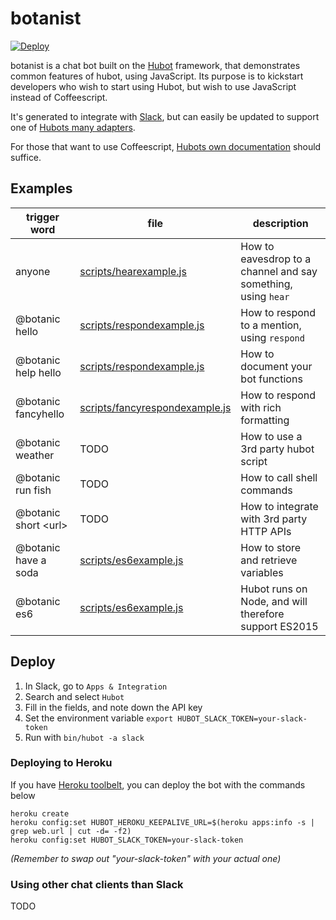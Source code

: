 # botanist

[![Deploy](https://www.herokucdn.com/deploy/button.svg)](https://heroku.com/deploy)

botanist is a chat bot built on the [Hubot](https://hubot.github.com/) framework,
that demonstrates common features of hubot, using JavaScript. Its purpose is to
kickstart developers who wish to start using Hubot, but wish to use JavaScript
instead of Coffeescript.

It's generated to integrate with [Slack](https://www.slack.com/), but can easily
be updated to support one of [Hubots many adapters](https://hubot.github.com/docs/adapters/).

For those that want to use Coffeescript, [Hubots own documentation](https://hubot.github.com/docs/) should suffice.

## Examples

| trigger word | file | description |
| ------------ | ---- | ----------- |
| anyone | [scripts/hearexample.js](https://github.com/tomfa/botanist/blob/master/scripts/hearexample.js) | How to eavesdrop to a channel and say something, using ```hear``` |
| @botanic hello | [scripts/respondexample.js](https://github.com/tomfa/botanist/blob/master/scripts/respondexample.js) | How to respond to a mention, using ```respond``` |
| @botanic help hello | [scripts/respondexample.js](https://github.com/tomfa/botanist/blob/master/scripts/respondexample.js) | How to document your bot functions |
| @botanic fancyhello | [scripts/fancyrespondexample.js](https://github.com/tomfa/botanist/blob/master/scripts/fancyrespondexample.js) | How to respond with rich formatting |
| @botanic weather | TODO | How to use a 3rd party hubot script |
| @botanic run fish | TODO | How to call shell commands |
| @botanic short \<url\> | TODO | How to integrate with 3rd party HTTP APIs |
| @botanic have a soda | [scripts/es6example.js](https://github.com/tomfa/botanist/blob/master/scripts/variablesexample.js) | How to store and retrieve variables |
| @botanic es6 | [scripts/es6example.js](https://github.com/tomfa/botanist/blob/master/scripts/es6example.js) | Hubot runs on Node, and will therefore support ES2015 |

## Deploy

1. In Slack, go to ```Apps & Integration```
2. Search and select ```Hubot```
3. Fill in the fields, and note down the API key
4. Set the environment variable ```export HUBOT_SLACK_TOKEN=your-slack-token```
5. Run with ```bin/hubot -a slack```

### Deploying to Heroku
If you have [Heroku toolbelt](https://devcenter.heroku.com/articles/heroku-cli), you can deploy the bot with the commands below
```
heroku create
heroku config:set HUBOT_HEROKU_KEEPALIVE_URL=$(heroku apps:info -s | grep web.url | cut -d= -f2)
heroku config:set HUBOT_SLACK_TOKEN=your-slack-token
```

*(Remember to swap out "your-slack-token" with your actual one)*

### Using other chat clients than Slack

TODO


